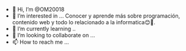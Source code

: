 - 👋 Hi, I’m @OM20018
- 👀 I’m interested in ... Conocer y aprende más sobre programación, contenido web y todo lo relacionado a la informatica😊💛.
- 🌱 I’m currently learning ..
- 💞️ I’m looking to collaborate on ...
- 📫 How to reach me ...

<!---
OM20018/OM20018 is a ✨ special ✨ repository because its `README.md` (this file) appears on your GitHub profile.
You can click the Preview link to take a look at your changes.
--->
